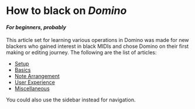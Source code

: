 # How to black on *Domino*

#### *For beginners, probably*


This article set for learning various operations in Domino was made for new
blackers who gained interest in black MIDIs and chose Domino on their first
making or editing journey. The following are the list of articles:

- [Setup](./setup)
- [Basics](./basics)
- [Note Arrangement](./note-arrangement)
- [User Experience](./user-experience)
- [Miscellaneous](./misc)

You could also use the sidebar instead for navigation.
